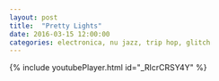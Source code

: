 ```yaml
---
layout: post
title:  "Pretty Lights"
date: 2016-03-15 12:00:00
categories: electronica, nu jazz, trip hop, glitch
---
```

{% include youtubePlayer.html id="_RlcrCRSY4Y" %}
